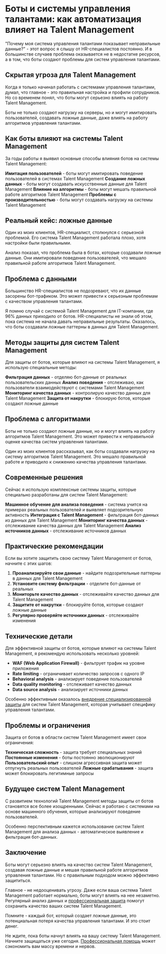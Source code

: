 # Боты и системы управления талантами: как автоматизация влияет на Talent Management

"Почему моя система управления талантами показывает неправильные данные?" - этот вопрос я слышу от HR-специалистов постоянно. И в большинстве случаев проблема оказывается не в недостатке ресурсов, а в том, что боты создают проблемы для систем управления талантами.

## Скрытая угроза для Talent Management

Когда я только начинал работать с системами управления талантами, думал, что главное - это правильная настройка и профили сотрудников. Но со временем понял, что боты могут серьезно влиять на работу Talent Management.

Боты не только создают нагрузку на серверы, но и могут имитировать пользователей, создавать ложные данные, даже влиять на работу алгоритмов управления талантами.

## Как боты влияют на системы Talent Management

За годы работы я выявил основные способы влияния ботов на системы Talent Management:

**Имитация пользователей** - боты могут имитировать поведение пользователей в системах Talent Management
**Создание ложных данных** - боты могут создавать искусственные данные для Talent Management
**Влияние на алгоритмы** - боты могут мешать правильной работе алгоритмов Talent Management
**Проблемы с производительностью** - боты могут создавать нагрузку на системы Talent Management

## Реальный кейс: ложные данные

Один из моих клиентов, HR-специалист, столкнулся с серьезной проблемой. Его система Talent Management работала плохо, хотя настройки были правильными.

Анализ показал, что проблема была в ботах, которые создавали ложные данные. Они имитировали поведение пользователей, что мешало правильной работе алгоритмов Talent Management.

## Проблема с данными

Большинство HR-специалистов не подозревают, что их данные засорены бот-трафиком. Это может привести к серьезным проблемам с качеством управления талантами.

Я помню случай с системой Talent Management для IT-компании, где 96% данных приходило от ботов. HR-специалисты не знали об этом, пока система не начала давать неправильные результаты. Оказалось, что боты создавали ложные паттерны в данных для Talent Management.

## Методы защиты для систем Talent Management

Для защиты от ботов, которые влияют на системы Talent Management, я использую специальные методы:

**Фильтрация данных** - отделяю бот-данные от реальных пользовательских данных
**Анализ поведения** - отслеживаю, как пользователи взаимодействуют с системами Talent Management
**Мониторинг качества данных** - контролирую качество данных для Talent Management
**Защита от накрутки** - блокирую ботов, которые создают ложные данные

## Проблема с алгоритмами

Боты не только создают ложные данные, но и могут влиять на работу алгоритмов Talent Management. Это может привести к неправильной оценке качества систем управления талантами.

Один из моих клиентов рассказывал, как боты создавали нагрузку на систему алгоритмов Talent Management. Это мешало правильной работе и приводило к снижению качества управления талантами.

## Современные решения

Сейчас я использую комплексные системы защиты, которые специально разработаны для систем Talent Management:

**Машинное обучение для анализа поведения** - система учится на примерах реальных пользователей и выявляет подозрительную активность
**Интеграция с Talent Management** - фильтрация бот-данных из данных для Talent Management
**Мониторинг качества данных** - отслеживание качества данных для Talent Management
**Анализ источников данных** - отслеживание источников данных

## Практические рекомендации

Если вы хотите защитить свою систему Talent Management от ботов, начните с этих шагов:

1. **Проанализируйте свои данные** - найдите подозрительные паттерны в данных для Talent Management
2. **Установите систему фильтрации** - отделите бот-данные от реальных
3. **Мониторьте качество данных** - отслеживайте качество данных для Talent Management
4. **Защитите от накрутки** - блокируйте ботов, которые создают ложные данные
5. **Регулярно проверяйте источники данных** - отслеживайте изменения

## Технические детали

Для эффективной защиты от ботов, которые влияют на системы Talent Management, я рекомендую использовать несколько уровней:

- **WAF (Web Application Firewall)** - фильтрует трафик на уровне приложения
- **Rate limiting** - ограничивает количество запросов с одного IP
- **Behavioral analysis** - анализирует поведение пользователей
- **Data quality monitoring** - отслеживает качество данных
- **Data source analysis** - анализирует источники данных

Особенно эффективным оказалось [внедрение специализированной защиты](https://progaem.com/ustanovka-antibота-usluga-po-zashhite-ot-botов-vashih-sajtов-na-различных-cms-системах.html) для систем Talent Management, которая учитывает специфику управления талантами.

## Проблемы и ограничения

Защита от ботов в области систем Talent Management имеет свои ограничения:

**Техническая сложность** - защита требует специальных знаний
**Постоянные изменения** - боты постоянно эволюционируют
**Пользовательский опыт** - слишком агрессивная защита может отпугнуть реальных пользователей
**Ложные срабатывания** - защита может блокировать легитимные запросы

## Будущее систем Talent Management

С развитием технологий Talent Management методы защиты от ботов становятся все более изощренными. Сейчас я работаю с системами на основе машинного обучения, которые анализируют поведение пользователей.

Особенно перспективным кажется использование систем Talent Management для анализа данных - автоматическое выявление и фильтрация бот-данных.

## Заключение

Боты могут серьезно влиять на качество систем Talent Management, создавая ложные данные и мешая правильной работе алгоритмов управления талантами. Но с правильным подходом можно эффективно защититься.

Главное - не недооценивать угрозу. Даже если ваша система Talent Management работает нормально, боты могут влиять на нее незаметно. Регулярный анализ данных и [профессиональная защита](https://progaem.com/ustanovka-antibота-usluga-po-zashhite-ot-botов-vashih-sajtов-na-различных-cms-системах.html) помогут сохранить качество ваших систем Talent Management.

Помните - каждый бот, который создает ложные данные, это потенциальная потеря качества управления талантами. И это стоит денег.

Не ждите, пока боты начнут влиять на вашу систему Talent Management. Начните защищаться уже сегодня. [Профессиональная помощь](https://progaem.com/ustanovka-antibота-usluga-po-zashhite-ot-botов-vashih-sajtов-na-различных-cms-системах.html) может сэкономить вам массу времени и нервов.
